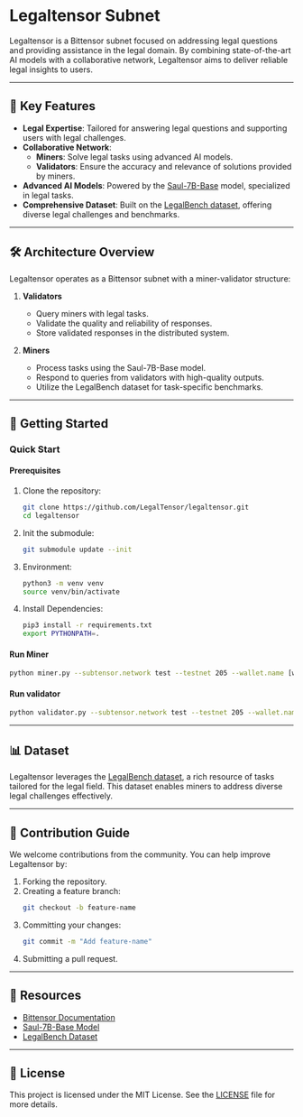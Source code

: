 # Legaltensor Subnet

Legaltensor is a Bittensor subnet focused on addressing legal questions and providing assistance in the legal domain. By combining state-of-the-art AI models with a collaborative network, Legaltensor aims to deliver reliable legal insights to users.

---

## 🌟 Key Features

- **Legal Expertise**: Tailored for answering legal questions and supporting users with legal challenges.
- **Collaborative Network**:  
  - **Miners**: Solve legal tasks using advanced AI models.  
  - **Validators**: Ensure the accuracy and relevance of solutions provided by miners.
- **Advanced AI Models**: Powered by the [Saul-7B-Base](https://huggingface.co/Equall/Saul-7B-Base) model, specialized in legal tasks.
- **Comprehensive Dataset**: Built on the [LegalBench dataset](https://github.com/HazyResearch/legalbench), offering diverse legal challenges and benchmarks.

---

## 🛠️ Architecture Overview

Legaltensor operates as a Bittensor subnet with a miner-validator structure:

1. **Validators**  
   - Query miners with legal tasks.  
   - Validate the quality and reliability of responses.  
   - Store validated responses in the distributed system.

2. **Miners**  
   - Process tasks using the Saul-7B-Base model.  
   - Respond to queries from validators with high-quality outputs.  
   - Utilize the LegalBench dataset for task-specific benchmarks.

---

## 🚀 Getting Started

### Quick Start

#### Prerequisites

1. Clone the repository:
   ```bash
   git clone https://github.com/LegalTensor/legaltensor.git
   cd legaltensor
   ```

2. Init the submodule:
   ```bash
   git submodule update --init
   ```

3. Environment:
   ```bash
   python3 -m venv venv
   source venv/bin/activate
   ```

4. Install Dependencies:
   ```bash
   pip3 install -r requirements.txt
   export PYTHONPATH=.
   ```

#### Run Miner
   ```bash
   python miner.py --subtensor.network test --testnet 205 --wallet.name [wallet name] --wallet.hotkey [wallet.hotkey]
   ```

#### Run validator
   ```bash
   python validator.py --subtensor.network test --testnet 205 --wallet.name [wallet name] --wallet.hotkey [wallet.hotkey]
   ```

---

## 📊 Dataset

Legaltensor leverages the [LegalBench dataset](https://github.com/HazyResearch/legalbench), a rich resource of tasks tailored for the legal field. This dataset enables miners to address diverse legal challenges effectively.

---

## 🤝 Contribution Guide

We welcome contributions from the community. You can help improve Legaltensor by:

1. Forking the repository.
2. Creating a feature branch:
   ```bash
   git checkout -b feature-name
   ```
3. Committing your changes:
   ```bash
   git commit -m "Add feature-name"
   ```
4. Submitting a pull request.

---

## 🔗 Resources

- [Bittensor Documentation](https://docs.bittensor.com/)
- [Saul-7B-Base Model](https://huggingface.co/Equall/Saul-7B-Base)
- [LegalBench Dataset](https://github.com/HazyResearch/legalbench)

---

## 📜 License

This project is licensed under the MIT License. See the [LICENSE](./LICENSE) file for more details.
